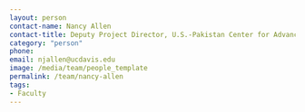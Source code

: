 ```yaml
---
layout: person
contact-name: Nancy Allen
contact-title: Deputy Project Director, U.S.-Pakistan Center for Advanced Studies in Agriculture and Food Security
category: "person"
phone:
email: njallen@ucdavis.edu
image: /media/team/people_template
permalink: /team/nancy-allen
tags:
- Faculty
---
```

